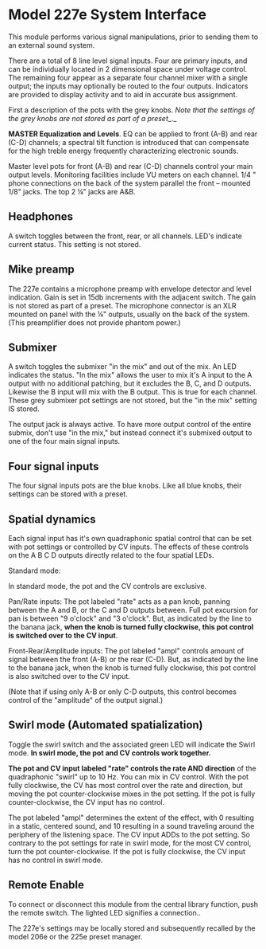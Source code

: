 # **Model 227e System Interface**

This module performs various signal manipulations, prior to sending them to an external sound system.

There are a total of 8 line level signal inputs. Four are primary inputs, and can be individually located in 2 dimensional space under voltage control. The remaining four appear as a separate four channel mixer with a single output; the inputs may optionally be routed to the four outputs. Indicators are provided to display activity and to aid in accurate bus assignment.

First a description of the pots with the grey knobs. _Note that the settings of the grey knobs are not stored as part of a preset__._

**MASTER Equalization and Levels**. EQ can be applied to front (A-B) and rear (C-D) channels; a spectral tilt function is introduced that can compensate for the high treble energy frequently characterizing electronic sounds.

Master level pots for front (A-B) and rear (C-D) channels control your main output levels. Monitoring facilities include VU meters on each channel. 1/4 " phone connections on the back of the system parallel the front – mounted 1/8" jacks. The top 2 ¼" jacks are A&B.

## **Headphones**
 A switch toggles between the front, rear, or all channels. LED's indicate current status. This setting is not stored.

## **Mike preamp**
The 227e contains a microphone preamp with envelope detector and level indication. Gain is set in 15db increments with the adjacent switch. The gain is not stored as part of a preset. The microphone connector is an XLR mounted on panel with the ¼" outputs, usually on the back of the system. (This preamplifier does not provide phantom power.)

## **Submixer**

A switch toggles the submixer "in the mix" and out of the mix. An LED indicates the status. "In the mix" allows the user to mix it's A input to the A output with no additional patching, but it excludes the B, C, and D outputs. Likewise the B input will mix with the B output. This is true for each channel. These grey submixer pot settings are not stored, but the "in the mix" setting IS stored.

The output jack is always active. To have more output control of the entire submix, don't use "in the mix," but instead connect it's submixed output to one of the four main signal inputs.

## **Four signal inputs**

The four signal inputs pots are the blue knobs. Like all blue knobs, their settings can be stored with a preset.

## **Spatial dynamics**
Each signal input has it's own quadraphonic spatial control that can be set with pot settings or controlled by CV inputs. The effects of these controls on the A B C D outputs directly related to the four spatial LEDs.

Standard mode:

In standard mode, the pot and the CV controls are exclusive.

Pan/Rate inputs: The pot labeled "rate" acts as a pan knob, panning between the A and B, or the C and D outputs between. Full pot excursion for pan is between "9 o'clock" and "3 o'clock". But, as indicated by the line to the banana jack, **when the knob is turned fully clockwise, this pot control is switched over to the CV input**.

Front-Rear/Amplitude inputs: The pot labeled "ampl" controls amount of signal between the front (A-B) or the rear (C-D). But, as indicated by the line to the banana jack, when the knob is turned fully clockwise, this pot control is also switched over to the CV input.

(Note that if using only A-B or only C-D outputs, this control becomes control of the "amplitude" of the output signal.)

## **Swirl mode (Automated spatialization)**

Toggle the swirl switch and the associated green LED will indicate the Swirl mode. **In swirl mode, the pot and CV controls work together.**

**The pot and CV input labeled "rate" controls the rate AND direction** of the quadraphonic "swirl" up to 10 Hz. You can mix in CV control. With the pot fully clockwise, the CV has most control over the rate and direction, but moving the pot counter-clockwise mixes in the pot setting. If the pot is fully counter-clockwise, the CV input has no control.

The pot labeled "ampl" determines the extent of the effect, with 0 resulting in a static, centered sound, and 10 resulting in a sound traveling around the periphery of the listening space. The CV input ADDs to the pot setting. So contrary to the pot settings for rate in swirl mode, for the most CV control, turn the pot counter-clockwise. If the pot is fully clockwise, the CV input has no control in swirl mode.

## **Remote Enable**

To connect or disconnect this module from the central library function, push the remote switch. The lighted LED signifies a connection..

The 227e's settings may be locally stored and subsequently recalled by the model 206e or the 225e preset manager.
